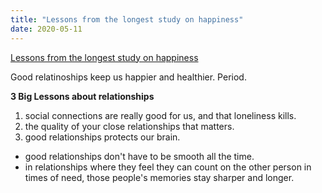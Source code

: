 ```yaml
---
title: "Lessons from the longest study on happiness"
date: 2020-05-11
---
```

[Lessons from the longest study on happiness](https://www.ted.com/talks/robert_waldinger_what_makes_a_good_life_lessons_from_the_longest_study_on_happiness)


Good relatinoships keep us happier and healthier. Period.


**3 Big Lessons about relationships**
1. social connections are really good for us, and that loneliness kills. 
2. the quality of your close relationships that matters.
3. good relationships protects our brain. 

- good relationships don't have to be smooth all the time. 
- in relationships where they feel they can count on the other person in times of need, those people's memories stay sharper and longer. 
